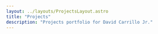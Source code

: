```yaml
---
layout: ../layouts/ProjectsLayout.astro
title: "Projects"
description: "Projects portfolio for David Carrillo Jr."
---
```

